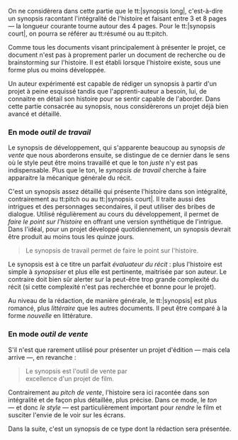 <!-- Page: Les deux modes du synopsis -->

On ne considèrera dans cette partie que le tt:|synopsis long|, c'est-à-dire un synopsis racontant l'intégralité de l'histoire et faisant entre 3 et 8 pages — la longueur courante tourne autour des 4 pages. Pour le tt:|synopsis court|, on pourra se référer au tt:résumé ou au tt:pitch.

Comme tous les documents visant principalement à présenter le projet, ce document n'est pas à proprement parler un document de recherche ou de brainstorming sur l'histoire. Il est établi lorsque l'histoire existe, sous une forme plus ou moins développée. 

Un auteur expérimenté est capable de rédiger un synopsis à partir d'un projet à peine esquissé tandis que l'apprenti-auteur a besoin, lui, de connaitre en détail son histoire pour se sentir capable de l'aborder. Dans cette partie consacrée au synopsis, nous considèrerons un projet déjà bien avancé et détaillé.

### En mode *outil de travail*

Le synopsis de développement, qui s'apparente beaucoup au synopsis *de vente* que nous aborderons ensuite, se distingue de ce dernier dans le sens où le style peut être moins travaillé et que le ton *juste* n'y est pas indispensable. Plus que le ton, le *synopsis de travail* cherche à faire apparaitre la mécanique générale du récit.

C'est un synopsis assez détaillé qui présente l'histoire dans son intégralité, contrairement au tt:pitch ou au tt:|synopsis court|. Il traite aussi des intrigues et des personnages secondaires, il peut utiliser des bribes de dialogue. Utilisé régulièrement au cours du développement, il permet de *faire le point sur l'histoire* en offrant une version synthétique de l'intrigue. Dans l'idéal, pour un projet développé quotidiennement, un synopsis devrait être produit au moins tous les quinze jours.

> Le synopsis de travail permet de faire le point sur l'histoire.

Le synopsis est à ce titre un parfait *évaluateur du récit* :  plus l'histoire est simple à *synopsiser* et plus elle est pertinente, maitrisée par son auteur. Le contraire doit bien sûr alerter sur la peut-être trop grande complexité du récit (si cette complexité n'est pas recherchée et bonne pour le projet).

Au niveau de la rédaction, de manière générale, le tt:|synopsis| est plus romancé, plus *littéraire* que les autres documents. Il peut être comparé à la forme *nouvelle* en littérature.

### En mode *outil de vente*

S'il n'est que rarement utilisé pour présenter un projet d'édition — mais cela arrive —, en revanche : 

> Le synopsis est l'outil de vente par<br>excellence d'un projet de film.

Contrairement au *pitch de vente*, l'histoire sera ici racontée dans son intégralité et de façon plus détaillée, plus précise. Dans ce mode, le *ton* — et donc *le style* — est particulièrement important pour *rendre* le film et susciter l'envie de le voir sur les écrans.

Dans la suite, c'est un synopsis de ce type dont la rédaction sera présentée.